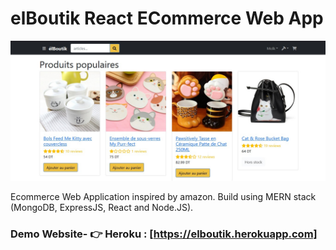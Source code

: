 # elBoutik React ECommerce Web App
![elboutik](/frontend/public/images/landing.jpg)

Ecommerce Web Application inspired by amazon. Build using MERN stack (MongoDB, ExpressJS, React and Node.JS).

### Demo Website- 👉 Heroku : [https://elboutik.herokuapp.com]